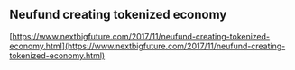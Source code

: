 ## Neufund creating tokenized economy
  
  [https://www.nextbigfuture.com/2017/11/neufund-creating-tokenized-economy.html](https://www.nextbigfuture.com/2017/11/neufund-creating-tokenized-economy.html)